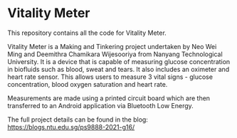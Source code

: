 # Vitality Meter

This repository contains all the code for Vitality Meter.

Vitality Meter is a Making and Tinkering project undertaken by Neo Wei Ming and Deemithra Chamikara Wijesooriya from Nanyang Technological University. It is a device that is capable of measuring glucose concentration in biofluids such as blood, sweat and tears. It also includes an oximeter and heart rate sensor. This allows users to measure 3 vital signs - glucose concentration, blood oxygen saturation and heart rate. 

Measurements are made using a printed circuit board which are then transferred to an Android application via Bluetooth Low Energy. 

The full project details can be found in the blog: https://blogs.ntu.edu.sg/ps9888-2021-g16/
